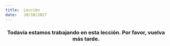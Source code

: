 ```yaml
---
title:  Lección
date:   10/10/2017
---
```


### <center>Todavía estamos trabajando en esta lección. Por favor, vuelva más tarde.</center>